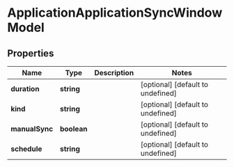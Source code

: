 # ApplicationApplicationSyncWindowModel

## Properties

Name | Type | Description | Notes
------------ | ------------- | ------------- | -------------
**duration** | **string** |  | [optional] [default to undefined]
**kind** | **string** |  | [optional] [default to undefined]
**manualSync** | **boolean** |  | [optional] [default to undefined]
**schedule** | **string** |  | [optional] [default to undefined]


